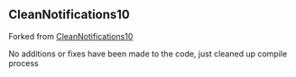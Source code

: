 ## CleanNotifications10

Forked from [CleanNotifications10](https://github.com/AppleBetas/CleanNotifications10)

No additions or fixes have been made to the code, just cleaned up compile process
